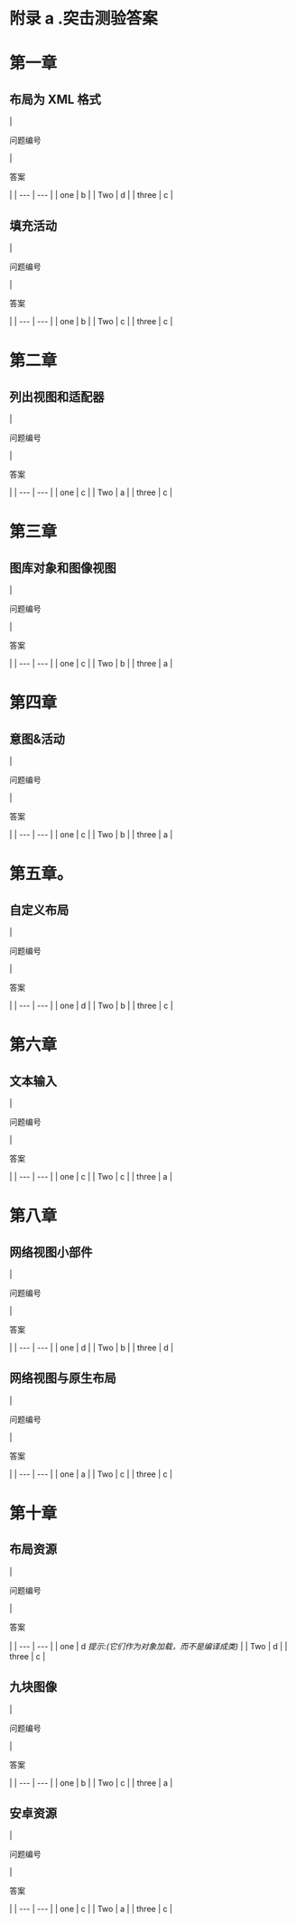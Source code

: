 # 附录 a .突击测验答案

# 第一章

## 布局为 XML 格式

<colgroup><col style="text-align: left"> <col style="text-align: left"></colgroup> 
| 

问题编号

 | 

答案

 |
| --- | --- |
| one | b |
| Two | d |
| three | c |

## 填充活动

<colgroup><col style="text-align: left"> <col style="text-align: left"></colgroup> 
| 

问题编号

 | 

答案

 |
| --- | --- |
| one | b |
| Two | c |
| three | c |

# 第二章

## 列出视图和适配器

<colgroup><col style="text-align: left"> <col style="text-align: left"></colgroup> 
| 

问题编号

 | 

答案

 |
| --- | --- |
| one | c |
| Two | a |
| three | c |

# 第三章

## 图库对象和图像视图

<colgroup><col style="text-align: left"> <col style="text-align: left"></colgroup> 
| 

问题编号

 | 

答案

 |
| --- | --- |
| one | c |
| Two | b |
| three | a |

# 第四章

## 意图&活动

<colgroup><col style="text-align: left"> <col style="text-align: left"></colgroup> 
| 

问题编号

 | 

答案

 |
| --- | --- |
| one | c |
| Two | b |
| three | a |

# 第五章。

## 自定义布局

<colgroup><col style="text-align: left"> <col style="text-align: left"></colgroup> 
| 

问题编号

 | 

答案

 |
| --- | --- |
| one | d |
| Two | b |
| three | c |

# 第六章

## 文本输入

<colgroup><col style="text-align: left"> <col style="text-align: left"></colgroup> 
| 

问题编号

 | 

答案

 |
| --- | --- |
| one | c |
| Two | c |
| three | a |

# 第八章

## 网络视图小部件

<colgroup><col style="text-align: left"> <col style="text-align: left"></colgroup> 
| 

问题编号

 | 

答案

 |
| --- | --- |
| one | d |
| Two | b |
| three | d |

## 网络视图与原生布局

<colgroup><col style="text-align: left"> <col style="text-align: left"></colgroup> 
| 

问题编号

 | 

答案

 |
| --- | --- |
| one | a |
| Two | c |
| three | c |

# 第十章

## 布局资源

<colgroup><col style="text-align: left"> <col style="text-align: left"></colgroup> 
| 

问题编号

 | 

答案

 |
| --- | --- |
| one | d *提示:(它们作为对象加载，而不是编译成类)* |
| Two | d |
| three | c |

## 九块图像

<colgroup><col style="text-align: left"> <col style="text-align: left"></colgroup> 
| 

问题编号

 | 

答案

 |
| --- | --- |
| one | b |
| Two | c |
| three | a |

## 安卓资源

<colgroup><col style="text-align: left"> <col style="text-align: left"></colgroup> 
| 

问题编号

 | 

答案

 |
| --- | --- |
| one | c |
| Two | a |
| three | c |
